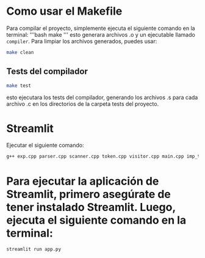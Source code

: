 
# Como usar el Makefile

Para compilar el proyecto, simplemente ejecuta el siguiente comando en la terminal:
'''bash
make
'''
esto generara archivos .o y un ejecutable llamado `compiler`.
Para limpiar los archivos generados, puedes usar:
```bash
make clean
```
## Tests del compilador
```bash
make test
```
esto ejecutara los tests del compilador, generando los archivos .s para cada archivo .c en los directorios de la carpeta tests del proyecto.




# Streamlit
Ejecutar el siguiente comando:
```bash
g++ exp.cpp parser.cpp scanner.cpp token.cpp visitor.cpp main.cpp imp_type.cpp gencode.cpp imp_value.cpp imp_value_visitor.hh type_visitor.cpp type_visitor.hh -o compiler
```
# Para ejecutar la aplicación de Streamlit, primero asegúrate de tener instalado Streamlit. Luego, ejecuta el siguiente comando en la terminal:
```bash
streamlit run app.py
```
